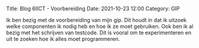 Title: Blog 6IICT - Voorbereiding
Date: 2021-10-23 12:00
Category: GIP

Ik ben bezig met de voorbereiding van mijn gip. Dit houdt in dat ik uitzoek welke componenten ik nodig heb en
hoe ik ze moet gebruiken. Ook ben ik al bezig met het schrijven van testcode. Dit is vooral om te experimenteren
en uit te zoeken hoe ik alles moet programmeren.
